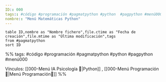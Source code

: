 ```yaml
---
ID:: 000
tags:: #código #programación #pagmatpython #python  #pagpython #menú000
nombre:: "Menú Matemáticas Python"
---
```


```dataview
table ID,nombre as "Nombre fichero",file.ctime as "Fecha de creación",file.mtime as "Última modificación",tags
from #pagmatpython
sort ID

```


%%
tags: #código #programación #pagmatpython #python  #pagpython #menú000

Vínculos:  [[000-Menú IA Psicología 📃|Python]]  , [[000-Menú Programación📃|Menú Programación📃]]
%%